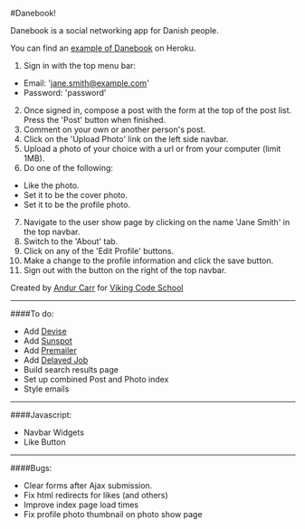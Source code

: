 #Danebook!

Danebook is a social networking app for Danish people.

You can find an [example of Danebook](https://danishbook.herokuapp.com/) on Heroku.

1. Sign in with the top menu bar:
 - Email: 'jane.smith@example.com'
 - Password: 'password'
2. Once signed in, compose a post with the form at the top of the post list. Press the 'Post' button when finished.
3. Comment on your own or another person's post.
4. Click on the 'Upload Photo' link on the left side navbar.
5. Upload a photo of your choice with a url or from your computer (limit 1MB).
6. Do one of the following:
 - Like the photo.
 - Set it to be the cover photo.
 - Set it to be the profile photo.
7. Navigate to the user show page by clicking on the name 'Jane Smith' in the top navbar.
8. Switch to the 'About' tab.
9. Click on any of the 'Edit Profile' buttons.
10. Make a change to the profile information and click the save button.
11. Sign out with the button on the right of the top navbar.

Created by [Andur Carr](https://github.com/LaMarseillaise) for [Viking Code School](http://vikingcodeschool.com)

- - -

####To do:
- Add [Devise](https://github.com/plataformatec/devise)
- Add [Sunspot](https://github.com/sunspot/sunspot)
- Add [Premailer](https://github.com/fphilipe/premailer-rails)
- Add [Delayed Job](https://github.com/collectiveidea/delayed_job)
- Build search results page
- Set up combined Post and Photo index
- Style emails

- - -

####Javascript:
- Navbar Widgets
- Like Button

- - -

####Bugs:
- Clear forms after Ajax submission.
- Fix html redirects for likes (and others)
- Improve index page load times
- Fix profile photo thumbnail on photo show page
